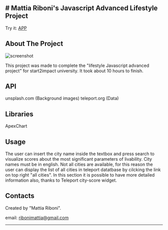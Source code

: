 \# Mattia Riboni's Javascript Advanced Lifestyle Project
---
Try it:
[APP](https://unrivaled-sundae-31de11.netlify.app/index.html)

  

About The Project
---

  

  

  


![screenshot](/assets/imgs/home2.png)




This project was made to complete the "lifestyle Javascript advanced project" for start2impact university. It took about 10 hours to finish.

API
---
unsplash.com (Background images)
teleport.org (Data)

Libraries
---

ApexChart


Usage
---

  

The user can insert the city name inside the textbox and press search to visualize scores about the most significant parameters of livability. City names must be in english. Not all cities are available, for this reason the user can display the list of all cities in teleport datatbase by cilcking the link on top right "all cities". In this section it is possible to have more detailed information also, thanks to Teleport city-score widget.

  

Contacts
---

  

Created by "Mattia Riboni".

  

email: [ribonimattia@gmail.com](mailto:ribonimattia@gmail.com)



---

  

  

  



